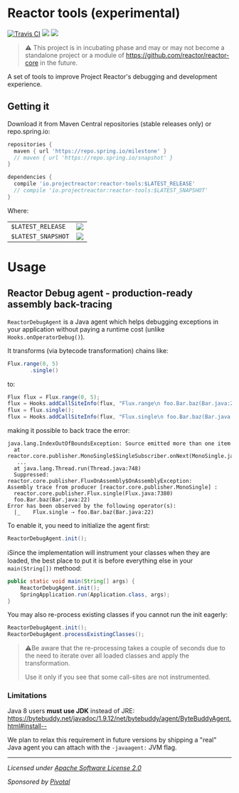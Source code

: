 # Reactor tools (experimental)

[![Travis CI](https://travis-ci.org/reactor/reactor-tools.svg?branch=master)](https://travis-ci.org/reactor/reactor-tools)
[![](https://img.shields.io/badge/dynamic/xml.svg?label=Milestone&color=blue&query=%2F%2Fmetadata%2Fversion&url=https%3A%2F%2Frepo.spring.io%2Fmilestone%2Fio%2Fprojectreactor%2Freactor-tools%2Fmaven-metadata.xml)](https://repo.spring.io/milestone/io/projectreactor/reactor-tools/)
[![](https://img.shields.io/badge/dynamic/xml.svg?label=Snapshot&color=orange&query=%2F%2Fmetadata%2Fversion&url=https%3A%2F%2Frepo.spring.io%2Fsnapshot%2Fio%2Fprojectreactor%2Freactor-tools%2Fmaven-metadata.xml)](https://repo.spring.io/snapshot/io/projectreactor/reactor-tools/)

> ⚠️ This project is in incubating phase and may or may not become a standalone project or a module of https://github.com/reactor/reactor-core in the future.

A set of tools to improve Project Reactor's debugging and development experience.

## Getting it

Download it from Maven Central repositories (stable releases only) or repo.spring.io:

```groovy
repositories {
  maven { url 'https://repo.spring.io/milestone' }
  // maven { url 'https://repo.spring.io/snapshot' }
}

dependencies {
  compile 'io.projectreactor:reactor-tools:$LATEST_RELEASE'
  // compile 'io.projectreactor:reactor-tools:$LATEST_SNAPSHOT'
}
```
Where:

|||
|-|-|
|`$LATEST_RELEASE`|[![](https://img.shields.io/badge/dynamic/xml.svg?label=&color=blue&query=%2F%2Fmetadata%2Fversion&url=https%3A%2F%2Frepo.spring.io%2Fmilestone%2Fio%2Fprojectreactor%2Freactor-tools%2Fmaven-metadata.xml)](https://repo.spring.io/milestone/io/projectreactor/reactor-tools/)|
|`$LATEST_SNAPSHOT`|[![](https://img.shields.io/badge/dynamic/xml.svg?label=&color=orange&query=%2F%2Fmetadata%2Fversion&url=https%3A%2F%2Frepo.spring.io%2Fsnapshot%2Fio%2Fprojectreactor%2Freactor-tools%2Fmaven-metadata.xml)](https://repo.spring.io/snapshot/io/projectreactor/reactor-tools/)|

# Usage
## Reactor Debug agent - production-ready assembly back-tracing
`ReactorDebugAgent` is a Java agent which helps debugging exceptions in your application without paying a runtime cost (unlike `Hooks.onOperatorDebug()`).

It transforms (via bytecode transformation) chains like:
```java
Flux.range(0, 5)
       .single()
```

to:
```java
Flux flux = Flux.range(0, 5);
flux = Hooks.addCallSiteInfo(flux, "Flux.range\n foo.Bar.baz(Bar.java:21)"));
flux = flux.single();
flux = Hooks.addCallSiteInfo(flux, "Flux.single\n foo.Bar.baz(Bar.java:22)"));
```
making it possible to back trace the error:
```
java.lang.IndexOutOfBoundsException: Source emitted more than one item
  at reactor.core.publisher.MonoSingle$SingleSubscriber.onNext(MonoSingle.java:129)
   ...
  at java.lang.Thread.run(Thread.java:748)
  Suppressed: reactor.core.publisher.FluxOnAssembly$OnAssemblyException: 
Assembly trace from producer [reactor.core.publisher.MonoSingle] :
  reactor.core.publisher.Flux.single(Flux.java:7380)
  foo.Bar.baz(Bar.java:22)
Error has been observed by the following operator(s):
  |_	Flux.single ⇢ foo.Bar.baz(Bar.java:22)
```

To enable it, you need to initialize the agent first:
```java
ReactorDebugAgent.init();
```

ℹ️Since the implementation will instrument your classes when they are loaded, the best place to put it is before everything else in your `main(String[])` methood:
```java
public static void main(String[] args) {
    ReactorDebugAgent.init();
    SpringApplication.run(Application.class, args);
}
```

You may also re-process existing classes if you cannot run the init eagerly:
```java
ReactorDebugAgent.init();
ReactorDebugAgent.processExistingClasses();
```
> ⚠️Be aware that the re-processing takes a couple of seconds due to the need to iterate over all loaded classes and apply the transformation.
> 
> Use it only if you see that some call-sites are not instrumented.


### Limitations
Java 8 users **must use JDK** instead of JRE:  
https://bytebuddy.net/javadoc/1.9.12/net/bytebuddy/agent/ByteBuddyAgent.html#install--

We plan to relax this requirement in future versions by shipping a "real" Java agent you can attach with the `-javaagent:` JVM flag.

-------------------------------------
_Licensed under [Apache Software License 2.0](www.apache.org/licenses/LICENSE-2.0)_

_Sponsored by [Pivotal](https://pivotal.io)_
